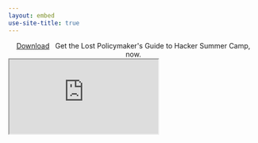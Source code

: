 ```yaml
---
layout: embed
use-site-title: true
---
```


<center><a href="https://lostpolicymaker.org/LostPolicymaker_HackerSummerCamp_2019.pdf" class="btn btn-default" role="button">Download</a>&nbsp;&nbsp;&nbsp;Get the Lost Policymaker's Guide to Hacker Summer Camp, now.</center>


<div class="embed-responsive embed-responsive-4by3">
  <iframe class="embed-responsive-item" src="https://lostpolicymaker.org/LostPolicymaker_HackerSummerCamp_2019.pdf" allowfullscreen></iframe>
</div>
